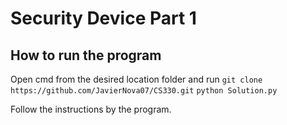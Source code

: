 # Security Device Part 1

## How to run the program
Open cmd from the desired location folder and run
``` git clone https://github.com/JavierNova07/CS330.git ```
``` python Solution.py ```

Follow the instructions by the program.